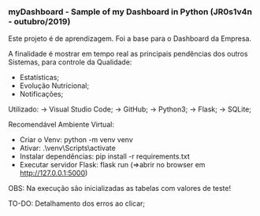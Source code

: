 ### myDashboard - Sample of my Dashboard in Python (JR0s1v4n - outubro/2019)

Este projeto é de aprendizagem. Foi a base para o Dashboard da Empresa.

A finalidade é mostrar em tempo real as principais pendências dos outros Sistemas, para controle da Qualidade:
  * Estatísticas;
  * Evolução Nutricional;
  * Notificações;

Utilizado:
-> Visual Studio Code;
-> GitHub;
-> Python3;
-> Flask;
-> SQLite;

Recomendável Ambiente Virtual:
  * Criar o Venv:
      python -m venv venv
  * Ativar:
      .\venv\Scripts\activate 
  * Instalar dependências:
      pip install -r requirements.txt 
  * Executar servidor Flask:
      flask run (=>abrir no browser em http://127.0.0.1:5000)

OBS: Na execução são inicializadas as tabelas com valores de teste!

TO-DO: Detalhamento dos erros ao clicar;
